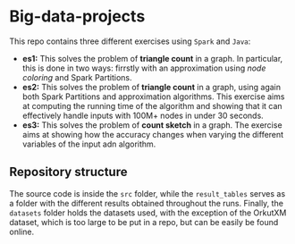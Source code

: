 # Big-data-projects

This repo contains three different exercises using `Spark` and `Java`:
- **es1:** This solves the problem of **triangle count** in a graph. In particular, this is done in two ways: firrstly with an approximation using *node coloring* and Spark Partitions.
- **es2:** This solves the problem of **triangle count** in a graph, using again both Spark Partitions and approximation algorithms. This exercise aims at computing the running time of the algorithm and showing that it can effectively handle inputs with 100M+ nodes in under 30 seconds.
- **es3:** This solves the problem of **count sketch** in a graph. The exercise aims at showing how the accuracy changes when varying the different variables of the input adn algorithm.

## Repository structure
The source code is inside the `src` folder, while the `result_tables` serves as a folder with the different results obtained throughout the runs. Finally, the `datasets` folder holds the datasets used, with the exception of the OrkutXM dataset, which is too large to be put in a repo, but can be easily be found online.
